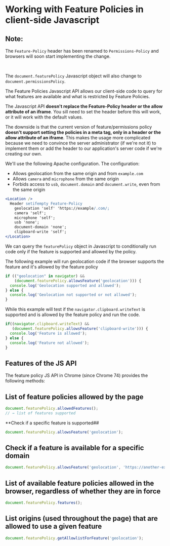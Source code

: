 # Working with Feature Policies in client-side Javascript

<div class="message warning">
<h2> Note:</h2>

<p>The <code>Feature-Policy</code> header has been renamed to <code>Permissions-Policy</code> and browsers will soon start implementing the change.</p>
<p>&nbsp;</p>
<p>The <code>document.featurePolicy</code> Javascript object will also change to <code>document.permissionsPolicy</code>.
</div>

The Feature Policies Javascript API allows our client-side code to query for what features are available and what is restricted by Feature Policies.

The Javascript API **doesn't replace the Feature-Policy header or the allow attribute of an iframe**. You sill need to set the header before this will work, or it will work with the default values.

The downside is that the current version of feature/permissions policy **doesn't support setting the policies in a meta tag, only in a header or the allow attribute of an iframe**. This makes the usage more complicated because we need to convince the server administrator (if we're not it) to implement them or add the header to our application's server code if we're creating our own.

We'll use the following Apache configuration. The configuration:

* Allows geolocation from the same origin and from `example.com`
* Allows `camera` and `microphone` from the same origin
* Forbids access to `usb`, `document.domain` and `document.write`, even from the same origin

```apache
<Location />
  Header setifempty Feature-Policy
    geolocation 'self' 'https://example/.com/;
    camera 'self';
    microphone 'self';
    usb 'none';
    document-domain 'none';
    clipboard-write 'self';
</Location>
```

We can query the `featurePolicy` object in Javascript to conditionally run code only if the feature is supported and allowed by the policy.

The following example will run geolocation code if the browser supports the feature and it's allowed by the feature policy

```js
if (("geolocation" in navigator) &&     
    (document.featurePolicy.allowsFeature('geolocation'))) {
  console.log('Geolocation supported and allowed');
} else {
  console.log('Geolocation not supported or not allowed');
}
```

While this example will test if the `navigator.clipboard.writeText` is supported and is allowed by the feature policy and run the code.

```js
if((navigator.clipboard.writeText) &&
   (document.featurePolicy.allowsFeature('clipboard-write'))) {
  console.log('Feature is allowed');
} else {
  console.log('Feature not allowed');
}
```

## Features of the JS API

The feature policy JS API in Chrome (since Chrome 74) provides the following methods:

## List of feature policies allowed by the page

```js
document.featurePolicy.allowedFeatures();
// → list of features supported
```

**Check if a specific feature is supported## 

```js
document.featurePolicy.allowsFeature('geolocation');
```

## Check if a feature is available for a specific domain

```js
document.featurePolicy.allowsFeature('geolocation', 'https://another-example.com/');
```

## List of available feature policies allowed in the browser, regardless of whether they are in force

```js
document.featurePolicy.features();
```

## List origins (used throughout the page) that are allowed to use a given feature

```js
document.featurePolicy.getAllowlistForFeature('geolocation');
```
